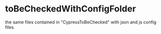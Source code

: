 # toBeCheckedWithConfigFolder
the same files contained in "CypressToBeChecked" with json and js config files. 
